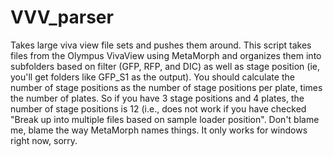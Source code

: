 # VVV_parser
Takes large viva view file sets and pushes them around.
This script takes files from the Olympus VivaView using MetaMorph and organizes them into subfolders based on filter (GFP, RFP, and DIC) as well as stage position (ie, you'll get folders like GFP_S1 as the output). You should calculate the number of stage positions as the number of stage positions per plate, times the number of plates. So if you have 3 stage positions and 4 plates, the number of stage positions is 12 (i.e., does not work if you have checked "Break up into multiple files based on sample loader position". Don't blame me, blame the way MetaMorph names things. It only works for windows right now, sorry. 
